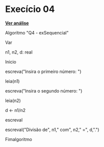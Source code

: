 #  Execício 04
[**Ver análise**](AnaliseEX04.md)

Algoritmo "Q4 - exSequencial"

Var

n1, n2, d: real

Inicio

escreva("Insira o primeiro número: ")

leia(n1)

escreva("Insira o segundo número: ")

leia(n2)

d <- n1/n2

escreval

escreval("Divisão de", n1," com", n2," =", d,".")

Fimalgoritmo
